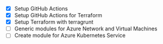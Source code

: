 - [x] Setup GitHub Actions
- [x] Setup GitHub Actions for Terraform
- [x] Setup Terraform with terragrunt
- [ ] Generic modules for Azure Network and Virtual Machines
- [ ] Create module for Azure Kubernetes Service

